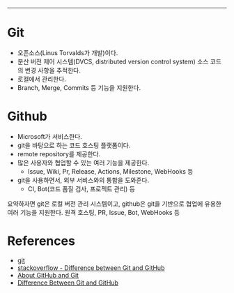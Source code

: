 - - -

# Git
- 오픈소스(Linus Torvalds가 개발)이다.
- 분산 버전 제어 시스템(DVCS, distributed version control system) 소스 코드의 변경 사항을 추적한다.
- 로컬에서 관리한다.
- Branch, Merge, Commits 등 기능을 지원한다.

# Github
- Microsoft가 서비스한다.
- git을 바탕으로 하는 코드 호스팅 플랫폼이다.
- remote repository를 제공한다.
- 많은 사용자와 협업할 수 있는 여러 기능을 제공한다.
	- Issue, Wiki, Pr, Release, Actions, Milestone, WebHooks 등
- git을 사용하면서, 외부 서비스와의 통합을 도와준다.
	- CI, Bot(코드 품질 검사, 프로젝트 관리) 등

요약하자면 git은 로컬 버전 관리 시스템이고, github은 git을 기반으로 협업에 유용한 여러 기능을 지원한다. 원격 호스팅, PR, Issue, Bot, WebHooks 등

# References
- [git](https://git-scm.com/)
- [stackoverflow - Difference between Git and GitHub](https://stackoverflow.com/questions/13321556/difference-between-git-and-github)
- [About GitHub and Git](https://docs.github.com/en/get-started/start-your-journey/about-github-and-git)
- [Difference Between Git and GitHub](https://www.geeksforgeeks.org/difference-between-git-and-github/)